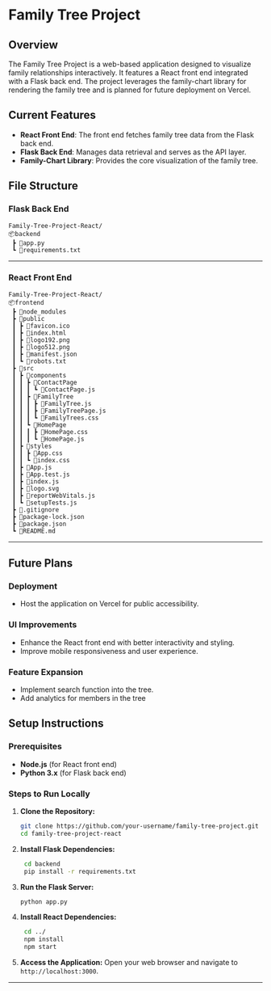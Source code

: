 # Family Tree Project

## Overview

The Family Tree Project is a web-based application designed to visualize family relationships interactively. It features a React front end integrated with a Flask back end. The project leverages the family-chart library for rendering the family tree and is planned for future deployment on Vercel.

## Current Features

- **React Front End**: The front end fetches family tree data from the Flask back end.
- **Flask Back End**: Manages data retrieval and serves as the API layer.
- **Family-Chart Library**: Provides the core visualization of the family tree.

## **File Structure**

### Flask Back End

```
Family-Tree-Project-React/
📦backend
 ┣ 📜app.py
 ┗ 📜requirements.txt         

```

---

### React Front End
```
Family-Tree-Project-React/
📦frontend
 ┣ 📂node_modules
 ┣ 📂public
 ┃ ┣ 📜favicon.ico
 ┃ ┣ 📜index.html
 ┃ ┣ 📜logo192.png
 ┃ ┣ 📜logo512.png
 ┃ ┣ 📜manifest.json
 ┃ ┗ 📜robots.txt
 ┣ 📂src
 ┃ ┣ 📂components
 ┃ ┃ ┣ 📂ContactPage
 ┃ ┃ ┃ ┗ 📜ContactPage.js
 ┃ ┃ ┣ 📂FamilyTree
 ┃ ┃ ┃ ┣ 📜FamilyTree.js
 ┃ ┃ ┃ ┣ 📜FamilyTreePage.js
 ┃ ┃ ┃ ┗ 📜FamilyTrees.css
 ┃ ┃ ┗ 📂HomePage
 ┃ ┃ ┃ ┣ 📜HomePage.css
 ┃ ┃ ┃ ┗ 📜HomePage.js
 ┃ ┣ 📂styles
 ┃ ┃ ┣ 📜App.css
 ┃ ┃ ┗ 📜index.css
 ┃ ┣ 📜App.js
 ┃ ┣ 📜App.test.js
 ┃ ┣ 📜index.js
 ┃ ┣ 📜logo.svg
 ┃ ┣ 📜reportWebVitals.js
 ┃ ┗ 📜setupTests.js
 ┣ 📜.gitignore
 ┣ 📜package-lock.json
 ┣ 📜package.json
 ┗ 📜README.md

```

---


## Future Plans

### Deployment
- Host the application on Vercel for public accessibility.

### UI Improvements
- Enhance the React front end with better interactivity and styling.
- Improve mobile responsiveness and user experience.

### Feature Expansion
- Implement search function into the tree.
- Add analytics for members in the tree

## Setup Instructions

### Prerequisites

- **Node.js** (for React front end)
- **Python 3.x** (for Flask back end)

### **Steps to Run Locally**
1. **Clone the Repository:**
   ```bash
   git clone https://github.com/your-username/family-tree-project.git
   cd family-tree-project-react
   ```

2. **Install Flask Dependencies:**
   ```bash
    cd backend
    pip install -r requirements.txt
   ```

3. **Run the Flask Server:**
   ```bash
   python app.py
   ```

2. **Install React Dependencies:**
   ```bash
    cd ../
    npm install
    npm start
   ```

4. **Access the Application:**
   Open your web browser and navigate to `http://localhost:3000`.

---